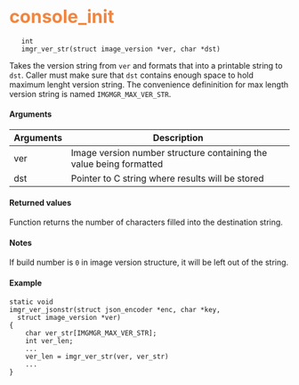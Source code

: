 ## <font color="#F2853F" style="font-size:24pt"> console_init </font>

```no-highlight
   int
   imgr_ver_str(struct image_version *ver, char *dst)
```

  Takes the version string from `ver` and formats that into a printable string to `dst`. Caller must make sure that `dst` contains enough space to hold maximum lenght version string. The convenience defininition for max length version string is named `IMGMGR_MAX_VER_STR`.
  

#### Arguments

| Arguments | Description |
|-----------|-------------|
| ver | Image version number structure containing the value being formatted |
| dst | Pointer to C string where results will be stored |

#### Returned values

Function returns the number of characters filled into the destination string.

#### Notes

If build number is `0` in image version structure, it will be left out of the string.

#### Example

```no-highlight
static void
imgr_ver_jsonstr(struct json_encoder *enc, char *key,
  struct image_version *ver)
{
    char ver_str[IMGMGR_MAX_VER_STR];
    int ver_len;
    ...
    ver_len = imgr_ver_str(ver, ver_str)
    ...
}
```


